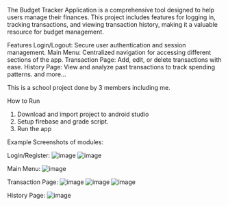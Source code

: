 The Budget Tracker Application is a comprehensive tool designed to help users manage their finances. This project includes features for logging in, tracking transactions, and viewing transaction history, making it a valuable resource for budget management.

Features
Login/Logout: Secure user authentication and session management.
Main Menu: Centralized navigation for accessing different sections of the app.
Transaction Page: Add, edit, or delete transactions with ease.
History Page: View and analyze past transactions to track spending patterns.
and more...

This is a school project done by 3 members including me.

How to Run
1. Download and import project to android studio
2. Setup firebase and grade script.
3. Run the app

Example Screenshots of modules:

Login/Register: 
![image](https://github.com/user-attachments/assets/24c7a5aa-8a95-4c04-b22b-bcc51915942a)
![image](https://github.com/user-attachments/assets/031a8b98-fb35-4835-a403-b1aedcb3c0fa)

Main Menu: 
![image](https://github.com/user-attachments/assets/600e3b88-0a80-4fa3-b324-c36bea981f07)

Transaction Page: 
![image](https://github.com/user-attachments/assets/b595acd2-d4e3-45fd-a752-fe0eb47179cc)
![image](https://github.com/user-attachments/assets/c22c694a-b61a-40aa-b6ab-15d9e0cecec6)
![image](https://github.com/user-attachments/assets/6e627b54-68f4-44aa-a7c2-58caa7696d2e)

History Page: 
![image](https://github.com/user-attachments/assets/1129a7f6-547f-46df-aaef-8a818901c93e)


